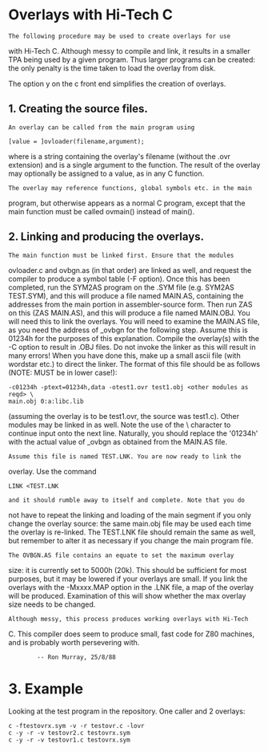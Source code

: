 # Overlays with Hi-Tech C

	The following procedure may be used to create overlays for use
with Hi-Tech C. Although messy to compile and link, it results in a smaller
TPA being used by a given program. Thus larger programs can be created: the
only penalty is the time taken to load the overlay from disk.

The option y on the c front end simplifies the creation of overlays.

## 1. Creating the source files.
	An overlay can be called from the main program using

	[value = ]ovloader(filename,argument);

where <filename> is a string containing the overlay's filename (without the
.ovr extension) and <argument> is a single argument to the function. The
result of the overlay may optionally be assigned to a value, as in any C
function.

	The overlay may reference functions, global symbols etc. in the main
program, but otherwise appears as a normal C program, except that the main
function must be called ovmain() instead of main().

## 2. Linking and producing the overlays.

	The main function must be linked first. Ensure that the modules
ovloader.c and ovbgn.as (in that order) are linked as well, and request the
compiler to produce a symbol table (-F option).
	Once this has been completed, run the SYM2AS program on the .SYM
file (e.g. SYM2AS TEST.SYM), and this will produce a file named MAIN.AS,
containing the addresses from the main portion in assembler-source form.
Then run ZAS on this (ZAS MAIN.AS), and this will produce a file named
MAIN.OBJ. You will need this to link the overlays.
	You will need to examine the MAIN.AS file, as you need the address
of _ovbgn for the following step. Assume this is 01234h for the purposes
of this explanation.
	Compile the overlay(s) with the -C option to result in .OBJ files.
Do not invoke the linker as this will result in many errors! When you have
done this, make up a small ascii file (with wordstar etc.) to direct the
linker. The format of this file should be as follows (NOTE: MUST be in lower
case!):
```
-c01234h -ptext=01234h,data -otest1.ovr test1.obj <other modules as reqd> \
main.obj 0:a:libc.lib
```
(assuming the overlay is to be test1.ovr, the source was test1.c). Other
modules may be linked in as well. Note the use of the \ character to
continue input onto the next line. Naturally, you should replace the '01234h'
with the actual value of _ovbgn as obtained from the MAIN.AS file.

	Assume this file is named TEST.LNK. You are now ready to link the
overlay. Use the command
```
LINK <TEST.LNK
```
	and it should rumble away to itself and complete. Note that you do
not have to repeat the linking and loading of the main segment if you only
change the overlay source: the same main.obj file may be used each time the
overlay is re-linked. The TEST.LNK file should remain the same as well, but
remember to alter it as necessary if you change the main program file.

	The OVBGN.AS file contains an equate to set the maximum overlay
size: it is currently set to 5000h (20k). This should be sufficient for
most purposes, but it may be lowered if your overlays are small. If you link
the overlays with the -Mxxxx.MAP option in the .LNK file, a map of the
overlay will be produced. Examination of this will show whether the max
overlay size needs to be changed.

	Although messy, this process produces working overlays with Hi-Tech
C. This compiler does seem to produce small, fast code for Z80 machines,
and is probably worth persevering with.

			-- Ron Murray, 25/8/88
# 3. Example

Looking at the test program in the repository. One caller and 2 overlays:

```
c -ftestovrx.sym -v -r testovr.c -lovr
c -y -r -v testovr2.c testovrx.sym
c -y -r -v testovr1.c testovrx.sym
```


